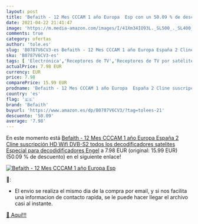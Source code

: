 ```yaml
---
layout: post
title: 'Befaith - 12 Mes CCCAM 1 año Europa  Esp con un 50.09 % de descuento'
date: 2021-04-22 21:41:47
image: 'https://m.media-amazon.com/images/I/41Xm34IO93L._SL500_._SL400_.jpg'
comments: true
category: ofertas
author: 'tole.es'
slug: 'B0787V6CV3-es Befaith - 12 Mes CCCAM 1 año Europa España 2 Cline...'
sku: 'B0787V6CV3-es'
tags: [ 'Electrónica','Receptores de TV','Receptores de TV por satélite','TV, vídeo y home cinema','befaith','wifi', ]
actualPrice: 7.98 EUR
currency: EUR
price: 7.98
comparePrice: 15.99 EUR
prodname: 'Befaith - 12 Mes CCCAM 1 año Europa  España 2 Cline suscripción HD Wifi DVB-S2 todos los decodificadores satelites  Especial para decodidificadores Engel'
country: 'es'
flag: '🇪🇸'
brand: 'Befaith'
buyurl: 'https://www.amazon.es/dp/B0787V6CV3/?tag=tolees-21'
descuento: '50.09'
average: '7.98'
---
```


En este momento está [Befaith - 12 Mes CCCAM 1 año Europa  España 2 Cline suscripción HD Wifi DVB-S2 todos los decodificadores satelites  Especial para decodidificadores Engel](https://www.amazon.es/dp/B0787V6CV3/?tag=tolees-21) a 7.98 EUR (original: 15.99 EUR) (50.09 %  de descuento) en el siguiente enlace!

[![Befaith - 12 Mes CCCAM 1 año Europa  Esp](https://m.media-amazon.com/images/I/41Xm34IO93L._SL500_._SL400_.jpg)](https://www.amazon.es/dp/B0787V6CV3/?tag=tolees-21)

🔎:

- El envio se realiza el mismo dia de la compra por email, y si nos facilita una informacion de contacto rapida, se le puede hacer llegar el archivo casi al instante.

[🛒 Aquí!!!](https://www.amazon.es/dp/B0787V6CV3/?tag=tolees-21)

